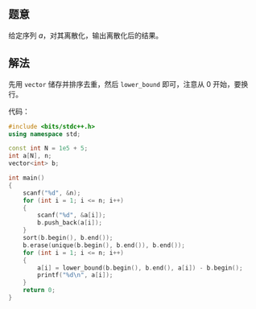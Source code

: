 ## 题意

给定序列 $a$，对其离散化，输出离散化后的结果。

## 解法

先用 `vector` 储存并排序去重，然后 `lower_bound` 即可，注意从 $0$ 开始，要换行。

代码：

```cpp
#include <bits/stdc++.h>
using namespace std;

const int N = 1e5 + 5;
int a[N], n;
vector<int> b;

int main()
{
	scanf("%d", &n);
	for (int i = 1; i <= n; i++)
	{
		scanf("%d", &a[i]);
		b.push_back(a[i]);
	}
	sort(b.begin(), b.end());
	b.erase(unique(b.begin(), b.end()), b.end());
	for (int i = 1; i <= n; i++)
	{
		a[i] = lower_bound(b.begin(), b.end(), a[i]) - b.begin();
		printf("%d\n", a[i]);
	}
	return 0;
}
```

